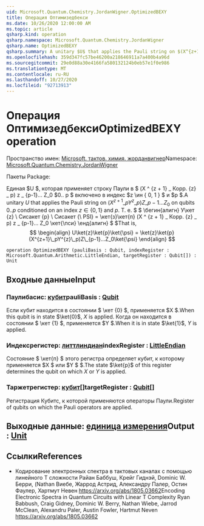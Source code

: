 ```yaml
---
uid: Microsoft.Quantum.Chemistry.JordanWigner.OptimizedBEXY
title: Операция Оптимизедбекси
ms.date: 10/26/2020 12:00:00 AM
ms.topic: article
qsharp.kind: operation
qsharp.namespace: Microsoft.Quantum.Chemistry.JordanWigner
qsharp.name: OptimizedBEXY
qsharp.summary: A unitary $U$ that applies the Pauli string on $(X^{z+1}\_pY^{z}\_p)Z\_{p-1}...Z_0$ on qubits $0..p$ conditioned on an index $z\in\{0,1\}$ and $p$. That is, $$ \begin{align} U\ket{z}\ket{p}\ket{\psi} = \ket{z}\ket{p}(X^{z+1}\_pY^{z}\_p)Z\_{p-1}...Z_0\ket{\psi} \end{align} $$
ms.openlocfilehash: 359d347fc57be46200a218646911a7a400b4a96d
ms.sourcegitcommit: 29e0d88a30e4166fa580132124b0eb57e1f0e986
ms.translationtype: MT
ms.contentlocale: ru-RU
ms.lasthandoff: 10/27/2020
ms.locfileid: "92713913"
---
```

# <a name="optimizedbexy-operation"></a><span data-ttu-id="c8f3c-102">Операция Оптимизедбекси</span><span class="sxs-lookup"><span data-stu-id="c8f3c-102">OptimizedBEXY operation</span></span>

<span data-ttu-id="c8f3c-103">Пространство имен: [Microsoft. тактов. химия. жорданвигнер](xref:Microsoft.Quantum.Chemistry.JordanWigner)</span><span class="sxs-lookup"><span data-stu-id="c8f3c-103">Namespace: [Microsoft.Quantum.Chemistry.JordanWigner](xref:Microsoft.Quantum.Chemistry.JordanWigner)</span></span>

<span data-ttu-id="c8f3c-104">Пакеты [](https://nuget.org/packages/)</span><span class="sxs-lookup"><span data-stu-id="c8f3c-104">Package: [](https://nuget.org/packages/)</span></span>


<span data-ttu-id="c8f3c-105">Единая $U $, которая применяет строку Паули в $ (X ^ {z + 1} \_ Корр. {z} \_ p) z \_ {p-1}... Z_0 $0.. p $ включено в индекс $z \ин \{ 0, 1 \} $ и $p $.</span><span class="sxs-lookup"><span data-stu-id="c8f3c-105">A unitary $U$ that applies the Pauli string on $(X^{z+1}\_pY^{z}\_p)Z\_{p-1}...Z_0$ on qubits $0..p$ conditioned on an index $z\in\{0,1\}$ and $p$.</span></span> <span data-ttu-id="c8f3c-106">Т. е. $ $ \бегин{алигн} У\кет {z} \ Сисакет {p} \ Сисакет {\ PSI} = \кет{з}\кет{п} (X ^ {z + 1} \_ Корр. {z} \_ p) z \_ {p-1}... Z_0 \кет{\пси} \енд{алигн} $ $</span><span class="sxs-lookup"><span data-stu-id="c8f3c-106">That is, $$ \begin{align} U\ket{z}\ket{p}\ket{\psi} = \ket{z}\ket{p}(X^{z+1}\_pY^{z}\_p)Z\_{p-1}...Z_0\ket{\psi} \end{align} $$</span></span>

```qsharp
operation OptimizedBEXY (pauliBasis : Qubit, indexRegister : Microsoft.Quantum.Arithmetic.LittleEndian, targetRegister : Qubit[]) : Unit
```


## <a name="input"></a><span data-ttu-id="c8f3c-107">Входные данные</span><span class="sxs-lookup"><span data-stu-id="c8f3c-107">Input</span></span>

### <a name="paulibasis--qubit"></a><span data-ttu-id="c8f3c-108">Паулибасис: [кубит](xref:microsoft.quantum.lang-ref.qubit)</span><span class="sxs-lookup"><span data-stu-id="c8f3c-108">pauliBasis : [Qubit](xref:microsoft.quantum.lang-ref.qubit)</span></span>

<span data-ttu-id="c8f3c-109">Если кубит находится в состоянии $ \кет {0} $, применяется $X $.</span><span class="sxs-lookup"><span data-stu-id="c8f3c-109">When this qubit is in state $\ket{0}$, $X$ is applied.</span></span> <span data-ttu-id="c8f3c-110">Когда он находится в состоянии $ \кет {1} $, применяется $Y $.</span><span class="sxs-lookup"><span data-stu-id="c8f3c-110">When it is in state $\ket{1}$, $Y$ is applied.</span></span>


### <a name="indexregister--littleendian"></a><span data-ttu-id="c8f3c-111">Индексрегистер: [литтлиндиан](xref:Microsoft.Quantum.Arithmetic.LittleEndian)</span><span class="sxs-lookup"><span data-stu-id="c8f3c-111">indexRegister : [LittleEndian](xref:Microsoft.Quantum.Arithmetic.LittleEndian)</span></span>

<span data-ttu-id="c8f3c-112">Состояние $ \кет{п} $ этого регистра определяет кубит, к которому применяется $X $ или $Y $ $.</span><span class="sxs-lookup"><span data-stu-id="c8f3c-112">The state $\ket{p}$ of this register determines the qubit on which $X$ or $Y$ is applied.</span></span>


### <a name="targetregister--qubit"></a><span data-ttu-id="c8f3c-113">Таржетрегистер: [кубит](xref:microsoft.quantum.lang-ref.qubit)[]</span><span class="sxs-lookup"><span data-stu-id="c8f3c-113">targetRegister : [Qubit](xref:microsoft.quantum.lang-ref.qubit)[]</span></span>

<span data-ttu-id="c8f3c-114">Регистрация Кубитс, к которой применяются операторы Паули.</span><span class="sxs-lookup"><span data-stu-id="c8f3c-114">Register of qubits on which the Pauli operators are applied.</span></span>



## <a name="output--unit"></a><span data-ttu-id="c8f3c-115">Выходные данные: [единица измерения](xref:microsoft.quantum.lang-ref.unit)</span><span class="sxs-lookup"><span data-stu-id="c8f3c-115">Output : [Unit](xref:microsoft.quantum.lang-ref.unit)</span></span>



## <a name="references"></a><span data-ttu-id="c8f3c-116">Ссылки</span><span class="sxs-lookup"><span data-stu-id="c8f3c-116">References</span></span>

- <span data-ttu-id="c8f3c-117">Кодирование электронных спектра в тактовых каналах с помощью линейного T сложности Райан Баббуш, Крейг Гиднэй, Dominic W. Берри, (Nathan Виебе, Жаррод Астрид, Александру Палер, Остин Фаулер, Хартмут Невен https://arxiv.org/abs/1805.03662</span><span class="sxs-lookup"><span data-stu-id="c8f3c-117">Encoding Electronic Spectra in Quantum Circuits with Linear T Complexity Ryan Babbush, Craig Gidney, Dominic W. Berry, Nathan Wiebe, Jarrod McClean, Alexandru Paler, Austin Fowler, Hartmut Neven https://arxiv.org/abs/1805.03662</span></span>